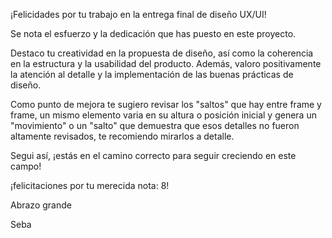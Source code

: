 ¡Felicidades por tu trabajo en la entrega final de diseño UX/UI! 

Se nota el esfuerzo y la dedicación que has puesto en este proyecto. 

Destaco tu creatividad en la propuesta de diseño, así como la coherencia en la estructura y la usabilidad del producto. Además, valoro positivamente la atención al detalle y la implementación de las buenas prácticas de diseño.

Como punto de mejora te sugiero revisar los "saltos" que hay entre frame y frame, un mismo elemento varia en su altura o posición inicial y genera un "movimiento" o un "salto" que demuestra que esos detalles no fueron altamente revisados, te recomiendo mirarlos a detalle.

Segui así, ¡estás en el camino correcto para seguir creciendo en este campo!

¡felicitaciones por tu merecida nota: 8!

Abrazo grande

Seba